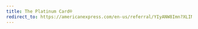 ```yaml
---
title: The Platinum Card®
redirect_to: https://americanexpress.com/en-us/referral/YIyANW8Imn?XLINK=MYCP
---
```

